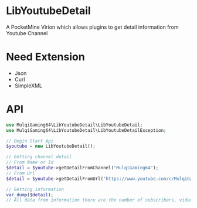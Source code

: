 # LibYoutubeDetail
A PocketMine Virion which allows plugins to get detail information from Youtube Channel

# Need Extension
- Json
- Curl
- SimpleXML

# API
```php
use MulqiGaming64\LibYoutubeDetail\LibYoutubeDetail;
use MulqiGaming64\LibYoutubeDetail\LibYoutubeDetailException;

// Begin Start Api
$youtube = new LibYoutubeDetail();

// Getting channel detail
// From Name or Id
$detail = $youtube->getDetailFromChannel("MulqiGaming64");
// From Url
$detail = $youtube->getDetailFromUrl("https://www.youtube.com/c/MulqiGaming64");

// Getting information
var_dump($detail);
// All data from information there are the number of subscribers, videos, avatar urls, banners and others.
```